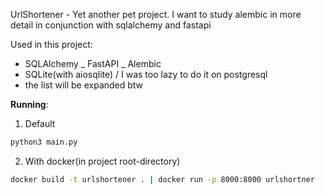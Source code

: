 UrlShortener - Yet another pet project. I want to study alembic in more detail in conjunction with sqlalchemy and fastapi

Used in this project:
- SQLAlchemy
_ FastAPI
_ Alembic
- SQLite(with aiosqlite) / I was too lazy to do it on postgresql
- the list will be expanded btw

  
<b>Running</b>:

1. Default

```bash
python3 main.py
```

2. With docker(in project root-directory)

```bash
docker build -t urlshortener . | docker run -p 8000:8000 urlshortner
```
